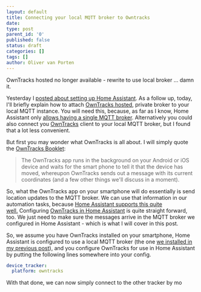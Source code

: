 ```yaml
---
layout: default
title: Connecting your local MQTT broker to Owntracks
date: 
type: post
parent_id: '0'
published: false
status: draft
categories: []
tags: []
author: Oliver van Porten
---
```

OwnTracks hosted no longer available - rewrite to use local broker ... damn it.

Yesterday I [posted about setting up Home Assistant](https://www.van-porten.de/blog/2016/03/home-assistant/). As a follow up, today, I'll briefly explain how to attach [OwnTracks hosted](http://owntracks.org/booklet/features/hosted/), private broker to your local MQTT instance. You will need this, because, as far as I know, Home Assistant only [allows having a single MQTT broker](https://home-assistant.io/components/mqtt/). Alternatively you could also connect you [OwnTracks](http://owntracks.org/) client to your local MQTT broker, but I found that a lot less convenient.

But first you may wonder what OwnTracks is all about. I will simply quote the [OwnTracks Booklet](http://owntracks.org/booklet/guide/whathow/):

> The OwnTracks app runs in the background on your Android or iOS device and waits for the smart phone to tell it that the device has moved, whereupon OwnTracks sends out a message with its current coordinates (and a few other things we'll discuss in a moment).

So, what the OwnTracks app on your smartphone will do essentially is send location updates to the MQTT broker. We can use that information in our automation tasks, because [Home Assistant supports this quite well.](https://home-assistant.io/components/automation/#zone-trigger) Configuring [OwnTracks in Home Assistant](https://home-assistant.io/components/device_tracker.owntracks/) is quite straight forward, too. We just need to make sure the messages arrive in the MQTT broker we configured in Home Assistant - which is what I will cover in this post.

So, we assume you have OwnTracks installed on your smartphone, Home Assistant is configured to use a local MQTT broker (the one [we installed in my previous post](https://www.van-porten.de/blog/2016/03/home-assistant/)), and you configure OwnTracks for use in Home Assistant by putting the following lines somewhere into your config.

``` yaml
device_tracker:
  platform: owntracks
```

With that done, we can now simply connect to the other tracker by mo